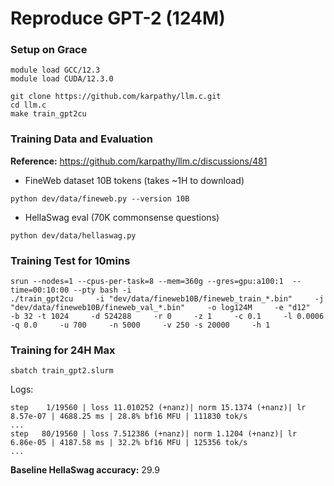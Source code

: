 # Reproduce GPT-2 (124M)

### Setup on Grace
```
module load GCC/12.3
module load CUDA/12.3.0
```
```
git clone https://github.com/karpathy/llm.c.git
cd llm.c
make train_gpt2cu
```

### Training Data and Evaluation 

**Reference:** https://github.com/karpathy/llm.c/discussions/481

- FineWeb dataset 10B tokens (takes ~1H to download)

```
python dev/data/fineweb.py --version 10B
```

- HellaSwag eval (70K commonsense questions)
```
python dev/data/hellaswag.py
```

### Training Test for 10mins
```
srun --nodes=1 --cpus-per-task=8 --mem=360g --gres=gpu:a100:1  --time=00:10:00 --pty bash -i
./train_gpt2cu     -i "dev/data/fineweb10B/fineweb_train_*.bin"     -j "dev/data/fineweb10B/fineweb_val_*.bin"     -o log124M     -e "d12"     -b 32 -t 1024     -d 524288     -r 0     -z 1     -c 0.1     -l 0.0006     -q 0.0     -u 700     -n 5000     -v 250 -s 20000     -h 1
```

### Training for 24H Max
```
sbatch train_gpt2.slurm
```
Logs:
```
step    1/19560 | loss 11.010252 (+nanz)| norm 15.1374 (+nanz)| lr 8.57e-07 | 4688.25 ms | 28.8% bf16 MFU | 111830 tok/s
...
step   80/19560 | loss 7.512386 (+nanz)| norm 1.1204 (+nanz)| lr 6.86e-05 | 4187.58 ms | 32.2% bf16 MFU | 125356 tok/s
...
```

**Baseline HellaSwag accuracy:** 29.9
